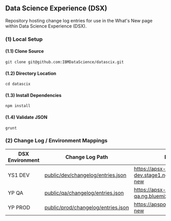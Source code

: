 ## Data Science Experience (DSX)

Repository hosting change log entries for use in the What's New page within Data Science Experience (DSX).

### (1) Local Setup

#### (1.1) Clone Source

```shell
git clone git@github.com:IBMDataScience/datascix.git
```

#### (1.2) Directory Location

```shell
cd datascix
```

#### (1.3) Install Dependencies

```shell
npm install
```

#### (1.4) Validate JSON

```shell
grunt
```

### (2) Change Log / Environment Mappings

| DSX Environment | Change Log Path | DSX URL |
| --- | --- | --- |
| YS1 DEV | [public/dev/changelog/entries.json](https://github.com/IBMDataScience/datascix/blob/master/public/dev/changelog/entries.json) | https://apsx-dev.stage1.ng.bluemix.net/whats-new |
| YP QA | [public/qa/changelog/entries.json](https://github.com/IBMDataScience/datascix/blob/master/public/qa/changelog/entries.json) | https://apsx-qa.ng.bluemix.net/whats-new |
| YP PROD | [public/prod/changelog/entries.json](https://github.com/IBMDataScience/datascix/blob/master/public/prod/changelog/entries.json) | https://apsportal.ibm.com/whats-new |
